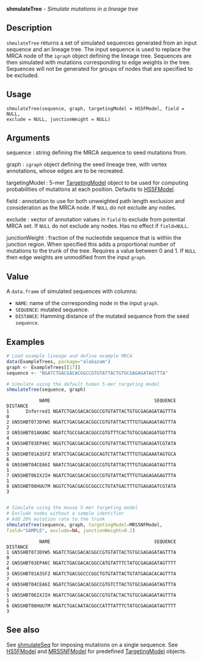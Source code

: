 





**shmulateTree** - *Simulate mutations in a lineage tree*

Description
--------------------

`shmulateTree` returns a set of simulated sequences generated from an input sequence and an
lineage tree. The input sequence is used to replace the MRCA node of the `igraph` object
defining the lineage tree. Sequences are then simulated with mutations corresponding to edge 
weights in the tree. Sequences will not be generated for groups of nodes that are specified 
to be excluded.


Usage
--------------------
```
shmulateTree(sequence, graph, targetingModel = HS5FModel, field = NULL,
exclude = NULL, junctionWeight = NULL)
```

Arguments
-------------------

sequence
:   string defining the MRCA sequence to seed mutations from.

graph
:   `igraph` object defining the seed lineage tree, with 
vertex annotations, whose edges are to be recreated.

targetingModel
:   5-mer [TargetingModel](TargetingModel-class.md) object to be used for computing 
probabilities of mutations at each position. Defaults to
[HS5FModel](HS5FModel.md).

field
:   annotation to use for both unweighted path length exclusion and
consideration as the MRCA node. If `NULL` do not exclude 
any nodes.

exclude
:   vector of annotation values in `field` to exclude from potential
MRCA set. If `NULL` do not exclude any nodes. 
Has no effect if `field=NULL`.

junctionWeight
:   fraction of the nucleotide sequence that is within the junction 
region. When specified this adds a proportional number of  
mutations to the trunk of the tree. Requires a value between 
0 and 1. If `NULL` then edge weights are unmodified
from the input `graph`.



Value
-------------------

A `data.frame` of simulated sequences with columns:

+  `NAME`:      name of the corresponding node in the input 
`graph`.  
+  `SEQUENCE`:  mutated sequence.
+  `DISTANCE`:  Hamming distance of the mutated sequence from 
the seed `sequence`.




Examples
-------------------

```R
# Load example lineage and define example MRCA
data(ExampleTrees, package="alakazam")
graph <- ExampleTrees[[17]]
sequence <- "NGATCTGACGACACGGCCGTGTATTACTGTGCGAGAGATAGTTTA"

# Simulate using the default human 5-mer targeting model
shmulateTree(sequence, graph)

```


```
            NAME                                      SEQUENCE DISTANCE
1      Inferred1 NGATCTGACGACACGGCCGTGTATTACTGTGCGAGAGATAGTTTA        0
2 GN5SHBT07JDYW5 NGATCTGACGACACGGCCGTGTATTACTTTGTGAGAGATAGTTTA        2
3 GN5SHBT01AKANC NGATCTGCCGACACGGCCGTGTTTCACTGTGCGAGAGATGGTTTA        4
4 GN5SHBT03EP4KC NGGTCTGACGACACGGCCGTGTATTACTTTGTGAGAGATCGTATA        3
5 GN5SHBT01A3SFZ NTATCTGACGACACGGCAGTCTATTACTTTGTGAGAAATAGTGCA        6
6 GN5SHBT04CEA6I NAATCTGACGACACGGCCGTGTATTACTTTGTGAGAGATAGTTTA        1
7 GN5SHBT06IXJIH NGATCTGACGACACGGCCGTGTATTACTTTGTGAGAGAGAGTTTA        1
8 GN5SHBT08HUU7M NGGTCTGACGACGCGGCCCTGTATGACTTTGTGAGAGATCGTATA        3

```


```R

# Simulate using the mouse 5-mer targeting model
# Exclude nodes without a sample identifier
# Add 20% mutation rate to the trunk
shmulateTree(sequence, graph, targetingModel=MRS5NFModel,
field="SAMPLE", exclude=NA, junctionWeight=0.2)
```


```
            NAME                                      SEQUENCE DISTANCE
1 GN5SHBT07JDYW5 NGATCTGACGACACGGCCGTGTATTACTGTGCGAGAGATAGTTTA        0
2 GN5SHBT03EP4KC NGATCTGACGACACGGCCATGTATTTCTATGCGAGAGATAGTTTT        4
3 GN5SHBT01A3SFZ NGATCTGACGGCCCGGCTGTGTATTACTGTATGAGACACAGTTTA        7
4 GN5SHBT04CEA6I NGATCTGACGACACGGCCGTGTCTTACTGTGCGAGAGATAGTTTA        1
5 GN5SHBT06IXJIH NGATCTGACGACACGGCCGTGTACTACTGTGCGAGAGATAGTTTA        1
6 GN5SHBT08HUU7M NGATCTGACAATACGGCCATTTATTTCTATGCGAGAGATAGTTTT        3

```



See also
-------------------

See [shmulateSeq](shmulateSeq.md) for imposing mutations on a single sequence. 
See [HS5FModel](HS5FModel.md) and [MRS5NFModel](MRS5NFModel.md) for predefined 
[TargetingModel](TargetingModel-class.md) objects.



